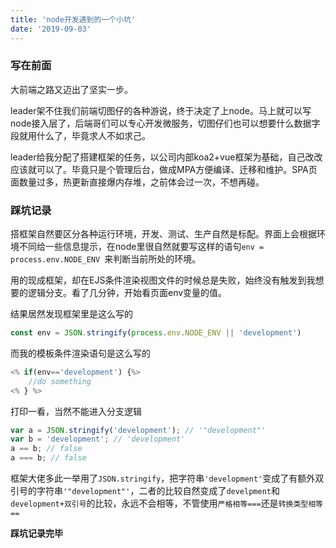 ```yaml
---
title: 'node开发遇到的一个小坑'
date: '2019-09-03'
---
```


### 写在前面

大前端之路又迈出了坚实一步。

leader架不住我们前端切图仔的各种游说，终于决定了上node。马上就可以写node接入层了，后端哥们可以专心开发微服务，切图仔们也可以想要什么数据字段就用什么了，毕竟求人不如求己。

leader给我分配了搭建框架的任务，以公司内部koa2+vue框架为基础，自己改改应该就可以了。毕竟只是个管理后台，做成MPA方便编译、迁移和维护。SPA页面数量过多，热更新直接爆内存堆，之前体会过一次，不想再碰。

### 踩坑记录

搭框架自然要区分各种运行环境，开发、测试、生产自然是标配。界面上会根据环境不同给一些信息提示，在node里很自然就要写这样的语句`env = process.env.NODE_ENV `来判断当前所处的环境。

用的现成框架，却在EJS条件渲染视图文件的时候总是失败，始终没有触发到我想要的逻辑分支。看了几分钟，开始看页面env变量的值。

结果居然发现框架里是这么写的

```javascript
const env = JSON.stringify(process.env.NODE_ENV || 'development')
```

而我的模板条件渲染语句是这么写的

```javascript
<% if(env=='development') {%>
    //do something 
<% } %>
```

打印一看，当然不能进入分支逻辑

```javascript
var a = JSON.stringify('development'); // '"development"'
var b = 'development'; // 'development'
a == b; // false
a === b; // false
```

框架大佬多此一举用了`JSON.stringify`，把字符串`'development'`变成了有额外双引号的字符串`'"development"'`，二者的比较自然变成了`develpment`和`development+双引号`的比较，永远不会相等，不管使用`严格相等===`还是`转换类型相等==`



**踩坑记录完毕**